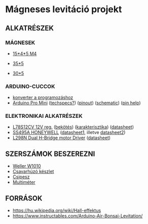 # Mágneses levitáció projekt


## ALKATRÉSZEK

### MÁGNESEK
- [15\*4\*5 M4](https://orodian.hu/termek/neodimium-hengermagnes-15x4-mm-lyukkal-m4-deli-polus-a-lyukas-oldalon-n38/?gad_source=1&gclid=CjwKCAiA_tuuBhAUEiwAvxkgTkWfZNXMtjm1nCMkB_wleDVCLczTesZtJReQ8ZWzHCDVZqcAq_wF-hoCdmMQAvD_BwE)

- [35*5](https://orodian.hu/termek/neodimium-hengermagnes-35x5-mm-n38/)

- [30*5](https://orodian.hu/termek/neodimium-hengermagnes-30x5-mm-n38/)


### ARDUINO-CUCCOK
- [konverter a programozáshoz](https://techfun.sk/hu/term%C3%A9k/ft232rl-konverter-mini-usb-vel-5v-3-3v/)
- [Arduino Pro Mini](https://docs.arduino.cc/retired/boards/arduino-pro-mini/) ([techspecs?](https://github.com/bvencl/Levitation/blob/main/datas.png)) ([pinout](https://github.com/bvencl/Levitation/blob/main/arduinopinout.png)) ([schematic](https://www.arduino.cc/en/uploads/Main/Arduino-Pro-Mini-schematic.pdf?_gl=1*kxb7gy*_ga*MTA2MTEwNDc1MS4xNzA3NTk2NDQ2*_ga_NEXN8H46L5*MTcwOTAzMjgxNi40LjAuMTcwOTAzMjgxNi4wLjAuMA..*_fplc*MjdvTVFMNmhTWWpmdVZIaXJkR09paHFCRW5lZnJlQmxya3E2czI1Qjg2TkV5MmFzQ0R1RjR3SjlPS3piWXFLM0RLRDB3SHByQ0pjampOYVNkSll2b1dTUCUyRmNEWkE4ZmNvMzk2VlFENEc5SlFaRHhwbUolMkJDUGxHQ2lkZEg5dyUzRCUzRA..)) ([pin help](https://github.com/bvencl/Levitation/blob/main/arduinopintech.png))

### ELEKTRONIKAI ALKATRÉSZEK
- [L78S12CV 12V reg.](https://techfun.sk/hu/produkt/linearny-regulator-l78xxcv-alebo-l79xxcv-rozne-typy/?attribute_pa_linearny-regulator=l7812cv&lang=hu&currency=HUF&gad_source=1&gclid=CjwKCAiA_tuuBhAUEiwAvxkgTij3LAwmds_JJtn58uZQ65yl-Qfit4euED95N0NfsPvSOWF9YB6-thoCeE4QAvD_BwE) ([bekötés](https://github.com/bvencl/Levitation/blob/main/L78S12CV.png)) ([karakterisztika](https://github.com/bvencl/Levitation/blob/main/L7812CVDatasheet.png)) ([datasheet](https://github.com/bvencl/Levitation/blob/main/L78S12CV.pdf))
- [SS495A HONEYWELL](https://www.tme.eu/hu/details/ss495a/hall-erzekelok/honeywell/?brutto=1&currency=HUF&gad_source=1&gclid=CjwKCAiAuYuvBhApEiwAzq_YiSjL0nuqMXYQDb3h_G2cWrwqlgAmIaqFjlyvA_6l86SQjtGmc6TMbRoC2oYQAvD_BwE) ([datasheet1](https://www.tme.eu/Document/d30208f50e1e47c56a95079cd6eb2175/ss495-496.pdf), illetve [datasheet2](https://asset.conrad.com/media10/add/160267/c1/-/en/000505291DS01/adatlap-505291-honeywell-linearis-helyzeterzekelo-45-105vdc-sip-ss495a.pdf))
- [L298N Dual H-Bridge motor Driver](https://components101.com/modules/l293n-motor-driver-module) ([datasheet](https://components101.com/sites/default/files/component_datasheet/L298N-Motor-Driver-Datasheet.pdf))

## SZERSZÁMOK BESZEREZNI
- [Weller W1010](https://www.conrad.hu/hu/p/digitalis-forrasztoallomas-70-w-100-450-c-weller-professional-we-1010-230v-f-g-1664390.html?gad_source=1&gclid=Cj0KCQjwwMqvBhCtARIsAIXsZpbxNGqjjOripCTmmgcKAkm1pAhxc7DkE_6Hu00mgD-jG0_Y4XRnZkIaAnWbEALw_wcB)
- [Csavarhúzó készlet]()
- [Csipesz]()
- [Multiméter]()

## FORRÁSOK

- https://hu.wikipedia.org/wiki/Hall-effektus
- https://www.instructables.com/Arduino-Air-Bonsai-Levitation/



